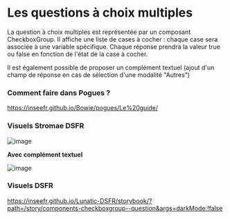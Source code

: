 # Les questions à choix multiples

La question à choix multiples est représentée par un composant CheckboxGroup.
Il affiche une liste de cases à cocher : chaque case sera associée à une variable spécifique.
Chaque réponse prendra la valeur true ou false en fonction de l'état de la case à cocher.

Il est également possible de proposer un complément textuel (ajout d'un champ de réponse en cas de sélection d'une modalité "Autres")

### Comment faire dans Pogues ?

https://inseefr.github.io/Bowie/pogues/Le%20guide/

### Visuels Stromae DSFR

![image](https://github.com/InseeFr/Stromae/assets/71011059/4f7b848a-2a48-4e2b-8f2e-8d476be9159f)

**Avec complément textuel**

![image](https://github.com/InseeFr/Stromae/assets/71011059/1fc4ac73-1a09-4b46-8580-1ad266bd0a1e)

### Visuels DSFR

https://inseefr.github.io/Lunatic-DSFR/storybook/?path=/story/components-checkboxgroup--question&args=darkMode:!false
